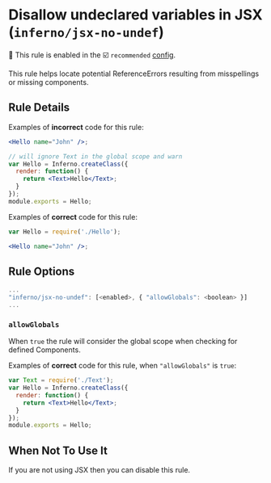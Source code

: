 # Disallow undeclared variables in JSX (`inferno/jsx-no-undef`)

💼 This rule is enabled in the ☑️ `recommended` [config](https://github.com/jsx-eslint/eslint-plugin-react/#shareable-configs).

<!-- end auto-generated rule header -->

This rule helps locate potential ReferenceErrors resulting from misspellings or missing components.

## Rule Details

Examples of **incorrect** code for this rule:

```jsx
<Hello name="John" />;
```

```jsx
// will ignore Text in the global scope and warn
var Hello = Inferno.createClass({
  render: function() {
    return <Text>Hello</Text>;
  }
});
module.exports = Hello;
```

Examples of **correct** code for this rule:

```jsx
var Hello = require('./Hello');

<Hello name="John" />;
```

## Rule Options

```js
...
"inferno/jsx-no-undef": [<enabled>, { "allowGlobals": <boolean> }]
...
```

### `allowGlobals`

When `true` the rule will consider the global scope when checking for defined Components.

Examples of **correct** code for this rule, when `"allowGlobals"` is `true`:

```jsx
var Text = require('./Text');
var Hello = Inferno.createClass({
  render: function() {
    return <Text>Hello</Text>;
  }
});
module.exports = Hello;
```

## When Not To Use It

If you are not using JSX then you can disable this rule.
